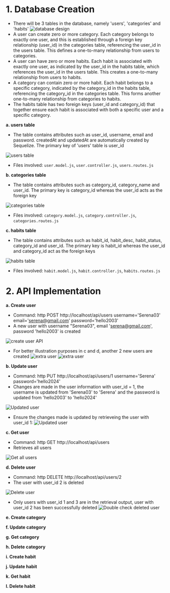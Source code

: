 # 1. Database Creation
* There will be 3 tables in the database, namely 'users', 'categories' and 'habits'
![database design](image/databasedesign.png)
* A user can create zero or more category. Each category belongs to exactly one user, and this is established through a foreign key relationship (user_id) in the categories table, referencing the user_id in the users table. This defines a one-to-many relationship from users to categories. 
* A user can have zero or more habits. Each habit is associated with exactly one user, as indicated by the user_id in the habits table, which references the user_id in the users table. This creates a one-to-many relationship from users to habits.
* A category can contain zero or more habit. Each habit belongs to a specific category, indicated by the category_id in the habits table, referencing the category_id in the categories table. This forms another one-to-many relationship from categories to habits.
* The habits table has two foreign keys (user_id and category_id) that together ensure each habit is associated with both a specific user and a specific category.

**a. users table**
* The table contains attributes such as user_id, username, email and password. createdAt and updatedAt are 
automatically created by Sequelize. The primary key of 'users' table is user_id

![users table](image/Screenshot%202024-10-09%20152251.png)

* Files involved: `user.model.js`, `user.controller.js`, `users.routes.js`

**b. categories table**
* The table contains attributes such as category_id, category_name and user_id. The primary key is category_id 
whereas the user_id acts as the foreign key

![categories table](image/Screenshot%202024-10-09%20155458.png)

* Files involved: `category.model.js`, `category.controller.js`, `categories.routes.js`

**c. habits table**
* The table contains attributes such as habit_id, habit_desc, habit_status, category_id and user_id. The primary key 
is habit_id whereas the user_id and category_id act as the foreign keys

![habits table](image/Screenshot%202024-10-09%20162402.png)

* Files involved: `habit.model.js`, `habit.controller.js`, `habits.routes.js`

# 2. API Implementation

**a. Create user**
* Command: http POST http://localhost/api/users username='Serena03' email='serena@gmail.com' password='hello2003'
* A new user with username "Serena03", email 'serena@gmail.com', password 'hello2003' is created

![create user API](image/Screenshot%202024-10-09%20170740.png)

* For better illustration purposes in c and d, another 2 new users are created
![extra user](image/Screenshot%202024-10-09%20171030.png)
![extra user](image/Screenshot%202024-10-09%20171255.png)

**b. Update user**
* Command: http PUT http://localhost/api/users/1 username='Serena' password='hello2024'
* Changes are made in the user information with user_id = 1, the username is updated from 'Serena03' to 'Serena' and the password is updated from 'hello2003' to 'hello2024'

![Updated user](image/Screenshot%202024-10-09%20170905.png)

* Ensure the changes made is updated by retrieveing the user with user_id 1:
![Updated user](image/Screenshot%202024-10-09%20172216.png)

**c. Get user**
* Command: http GET http://localhost/api/users
* Retrieves all users

![Get all users](image/Screenshot%202024-10-09%20171328.png)

**d. Delete user**
* Command: http DELETE http://localhost/api/users/2
* The user with user_id 2 is deleted

![Delete user](image/Screenshot%202024-10-09%20171414.png)

* Only users with user_id 1 and 3 are in the retrieval output, user with user_id 2 has been successfully deleted
![Double check deleted user](image/Screenshot%202024-10-09%20171443.png)

**e. Create category**

**f. Update category**

**g. Get category**

**h. Delete category**

**i. Create habit**

**j. Update habit**

**k. Get habit**

**l. Delete habit**